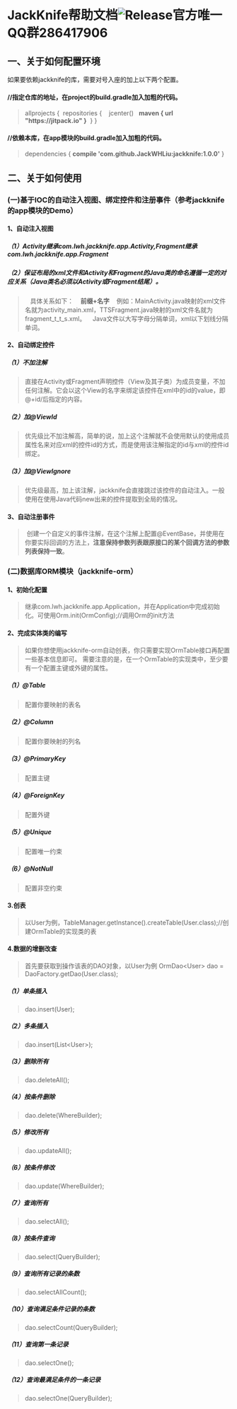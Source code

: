 JackKnife帮助文档![Release](https://jitpack.io/v/JackWHLiu/jackknife.svg)官方唯一QQ群286417906
================================

一、关于如何配置环境
--------------------------------
如果要依赖jackknife的库，需要对号入座的加上以下两个配置。
#### //指定仓库的地址，在project的build.gradle加入加粗的代码。
<blockquote>
allprojects {
  repositories {
    jcenter()
    <b>maven { url "https://jitpack.io" }</b>
  }
}
</blockquote>

#### //依赖本库，在app模块的build.gradle加入加粗的代码。
<blockquote>
dependencies {
  <b>compile 'com.github.JackWHLiu:jackknife:1.0.0'</b>
}
</blockquote>

二、关于如何使用
--------------------------------
### (一)基于IOC的自动注入视图、绑定控件和注册事件（参考jackknife的app模块的Demo）
#### 1、自动注入视图
##### （1）Activity继承com.lwh.jackknife.app.Activity,Fragment继承com.lwh.jackknife.app.Fragment
##### （2）保证布局的xml文件和Activity和Fragment的Java类的命名遵循一定的对应关系（Java类名必须以Activity或Fragment结尾）。
<blockquote>
    具体关系如下：
    <b>前缀+名字</b>
    例如：MainActivity.java映射的xml文件名就为activity_main.xml，TTSFragment.java映射的xml文件名就为fragment_t_t_s.xml。
    Java文件以大写字母分隔单词，xml以下划线分隔单词。
</blockquote>
 
#### 2、自动绑定控件
##### （1）不加注解
> 直接在Activity或Fragment声明控件（View及其子类）为成员变量，不加任何注解。它会以这个View的名字来绑定该控件在xml中的id的value，即@+id/后指定的内容。
##### （2）加@ViewId
> 优先级比不加注解高，简单的说，加上这个注解就不会使用默认的使用成员属性名来对应xml的控件id的方式，而是使用该注解指定的id与xml的控件id绑定。
##### （3）加@ViewIgnore
> 优先级最高，加上该注解，jackknife会直接跳过该控件的自动注入。一般使用在使用Java代码new出来的控件提取到全局的情况。
#### 3、自动注册事件
>  创建一个自定义的事件注解，在这个注解上配置@EventBase，并使用在你要实际回调的方法上，<b>注意保持参数列表跟原接口的某个回调方法的参数列表保持一致</b>。

### (二)数据库ORM模块（jackknife-orm）
#### 1、初始化配置
> 继承com.lwh.jackknife.app.Application，并在Application中完成初始化。可使用Orm.init(OrmConfig);//调用Orm的init方法
#### 2、完成实体类的编写
> 如果你想使用jackknife-orm自动创表，你只需要实现OrmTable接口再配置一些基本信息即可。
需要注意的是，在一个OrmTable的实现类中，至少要有一个配置主键或外键的属性。
##### （1）@Table
> 配置你要映射的表名
##### （2）@Column
> 配置你要映射的列名
##### （3）@PrimaryKey
> 配置主键
##### （4）@ForeignKey
> 配置外键
##### （5）@Unique
> 配置唯一约束
##### （6）@NotNull
> 配置非空约束
#### 3.创表
> 以User为例，TableManager.getInstance().createTable(User.class);//创建OrmTable的实现类的表
#### 4.数据的增删改查
> 首先要获取到操作该表的DAO对象，以User为例
OrmDao&lt;User&gt; dao = DaoFactory.getDao(User.class);
##### （1）单条插入
> dao.insert(User);
##### （2）多条插入
> dao.insert(List&lt;User&gt;);
##### （3）删除所有
> dao.deleteAll();
##### （4）按条件删除
> dao.delete(WhereBuilder);
##### （5）修改所有
> dao.updateAll();
##### （6）按条件修改
> dao.update(WhereBuilder);
##### （7）查询所有
> dao.selectAll();
##### （8）按条件查询
> dao.select(QueryBuilder);
##### （9）查询所有记录的条数
> dao.selectAllCount();
##### （10）查询满足条件记录的条数
> dao.selectCount(QueryBuilder);
##### （11）查询第一条记录
> dao.selectOne();
##### （12）查询最满足条件的一条记录
> dao.selectOne(QueryBuilder);

